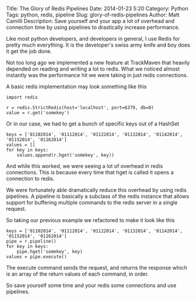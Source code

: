 Title: The Glory of Redis Pipelines 
Date: 2014-01-23 5:20
Category: Python
Tags: python, redis, pipeline
Slug: glory-of-redis-pipelines
Author: Matt Camilli
Description: Save yourself and your app a lot of overhead and connection time by using pipelines to drastically increase performance.

Like most python developers, and developers in general, I use Redis for pretty much everything. It is the developer's
swiss army knife and boy does it get the job done. 

Not too long ago we implemented a new feature at TrackMaven that heavily depended on reading and writing a lot to redis. What we noticed
almost instantly was the performance hit we were taking in just redis connections. 

A basic redis implementation may look something like this

	import redis

	r = redis.StrictRedis(host='localhost', port=6379, db=0)
	value = r.get('somekey')

Or in our case, we had to get a bunch of specific keys out of a HashSet
	
	keys = ['01102014', '01112014', '01122014', '01132014', '01142014', '01152014', '01162014']
	values = []
	for key in keys:
		values.append(r.hget('somekey', key))

And while this worked, we were seeing a lot of overhead in redis connections. This is because every time
that hget is called it opens a connection to redis. 

We were fortunately able dramatically reduce this overhead by using redis pipelines. 
A pipeline is basically a subclass of the redis instance that allows support for buffering multiple commands
to the redis server in a single request. 

So taking our previous example we refactored to make it look like this

	keys = ['01102014', '01112014', '01122014', '01132014', '01142014', '01152014', '01162014']
	pipe = r.pipeline()
	for key in keys:
		pipe.hget('somekey', key)
	values = pipe.execute()

The execute command sends the request, and returns the response which is an array of the return values
of each command, in order. 

So save yourself some time and your redis some connections and use pipelines. 


	

